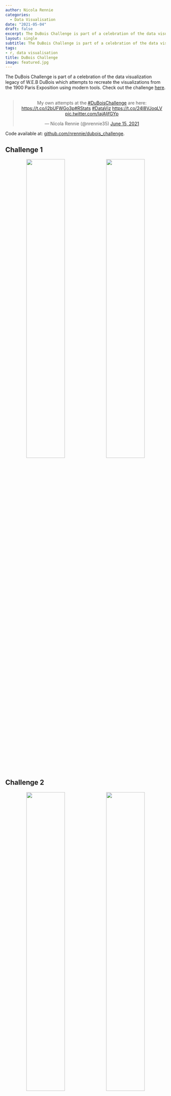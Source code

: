 ```yaml
---
author: Nicola Rennie
categories:
  - Data Visualisation
date: "2021-05-04"
draft: false
excerpt: The DuBois Challenge is part of a celebration of the data visualization legacy of W.E.B DuBois which attempts to recreate the visualizations from the 1900 Paris Exposition using modern tools.
layout: single
subtitle: The DuBois Challenge is part of a celebration of the data visualization legacy of W.E.B DuBois which attempts to recreate the visualizations from the 1900 Paris Exposition using modern tools.
tags:
- r, data visualisation
title: DuBois Challenge
image: featured.jpg
---
```


The DuBois Challenge is part of a celebration of the data visualization legacy of W.E.B DuBois which attempts to recreate the visualizations from the 1900 Paris Exposition using modern tools. Check out the challenge [here](https://github.com/ajstarks/dubois-data-portraits/blob/master/challenge/README.md). </br> </br>

<blockquote class="twitter-tweet" align="center"><p lang="en" dir="ltr">My own attempts at the <a href="https://twitter.com/hashtag/DuBoisChallenge?src=hash&amp;ref_src=twsrc%5Etfw">#DuBoisChallenge</a> are here: <a href="https://t.co/i2bUFWGo3p">https://t.co/i2bUFWGo3p</a><a href="https://twitter.com/hashtag/RStats?src=hash&amp;ref_src=twsrc%5Etfw">#RStats</a> <a href="https://twitter.com/hashtag/DataViz?src=hash&amp;ref_src=twsrc%5Etfw">#DataViz</a> <a href="https://t.co/24I8VJoqLV">https://t.co/24I8VJoqLV</a> <a href="https://t.co/IajAIjfGYp">pic.twitter.com/IajAIjfGYp</a></p>&mdash; Nicola Rennie (@nrennie35) <a href="https://twitter.com/nrennie35/status/1404826037062619139?ref_src=twsrc%5Etfw">June 15, 2021</a></blockquote> <script async src="https://platform.twitter.com/widgets.js" charset="utf-8"></script>

Code available at: [github.com/nrennie/dubois_challenge](https://github.com/nrennie/dubois_challenge).

## Challenge 1

<p align="center">
<img src="challenge_01.jpg?raw=true" width="49%">
<img src="original_01.jpg?raw=true" width="49%">
</p>

## Challenge 2

<p align="center">
<img src="challenge_02.jpg?raw=true" width="49%">
<img src="original_02.jpg?raw=true" width="49%">
</p>

## Challenge 3

<p align="center">
<img src="challenge_03.jpg?raw=true" width="49%">
<img src="original_03.jpg?raw=true" width="49%">
</p>

## Challenge 4

<p align="center">
<img src="challenge_04.jpg?raw=true" width="49%">
<img src="original_04.jpg?raw=true" width="49%">
</p>

## Challenge 5

<p align="center">
<img src="challenge_05.jpg?raw=true" width="49%">
<img src="original_05.jpg?raw=true" width="49%">
</p>

## Challenge 6

<p align="center">
<img src="challenge_06.jpg?raw=true" width="49%">
<img src="original_06.jpg?raw=true" width="49%">
</p>

## Challenge 7

<p align="center">
<img src="challenge_07.jpg?raw=true" width="49%">
<img src="original_07.jpg?raw=true" width="49%">
</p>

## Challenge 8

<p align="center">
<img src="challenge_08.jpg?raw=true" width="49%">
<img src="original_08.jpg?raw=true" width="49%">
</p>

## Challenge 9

<p align="center">
<img src="challenge_09.jpg?raw=true" width="49%">
<img src="original_09.jpg?raw=true" width="49%">
</p>

## Challenge 10

<p align="center">
<img src="challenge_10.jpg?raw=true" width="49%">
<img src="original_10.jpg?raw=true" width="49%">
</p>


<a class="twitter-share-button"
  href="https://twitter.com/intent/tweet"
  data-size="large">
Tweet</a>


